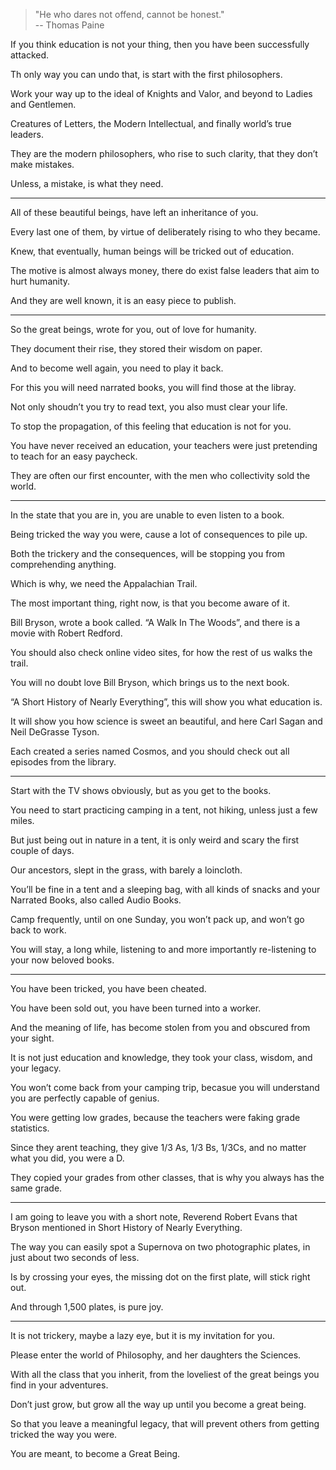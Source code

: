 > "He who dares not offend, cannot be honest."  
> -- Thomas Paine


If you think education is not your thing,
then you have been successfully attacked.

Th only way you can undo that,
is start with the first philosophers.

Work your way up to the ideal of Knights and Valor,
and beyond to Ladies and Gentlemen.

Creatures of Letters,
the Modern Intellectual, and finally world’s true leaders.

They are the modern philosophers,
who rise to such clarity, that they don’t make mistakes.

Unless, a mistake,
is what they need.

---

All of these beautiful beings,
have left an inheritance of you.

Every last one of them,
by virtue of deliberately rising to who they became.

Knew, that eventually,
human beings will be tricked out of education.

The motive is almost always money,
there do exist false leaders that aim to hurt humanity.

And they are well known,
it is an easy piece to publish.

---

So the great beings,
wrote for you, out of love for humanity.

They document their rise,
they stored their wisdom on paper.

And to become well again,
you need to play it back.

For this you will need narrated books,
you will find those at the libray.

Not only shoudn’t you try to read text,
you also must clear your life.

To stop the propagation,
of this feeling that education is not for you.

You have never received an education,
your teachers were just pretending to teach for an easy paycheck.

They are often our first encounter,
with the men who collectivity sold the world.

---

In the state that you are in,
you are unable to even listen to a book.

Being tricked the way you were,
cause a lot of consequences to pile up.

Both the trickery and the consequences,
will be stopping you from comprehending anything.

Which is why,
we need the Appalachian Trail.

The most important thing, right now,
is that you become aware of it.

Bill Bryson, wrote a book called.
“A Walk In The Woods”, and there is a movie with Robert Redford.

You should also check online video sites,
for how the rest of us walks the trail.

You will no doubt love Bill Bryson,
which brings us to the next book.

“A Short History of Nearly Everything”,
this will show you what education is.

It will show you how science is sweet an beautiful,
and here Carl Sagan and Neil DeGrasse Tyson.

Each created a series named Cosmos,
and you should check out all episodes from the library.

---

Start with the TV shows obviously,
but as you get to the books.

You need to start practicing camping in a tent,
not hiking, unless just a few miles.

But just being out in nature in a tent,
it is only weird and scary the first couple of days.

Our ancestors, slept in the grass,
with barely a loincloth.

You’ll be fine in a tent and a sleeping bag,
with all kinds of snacks and your Narrated Books, also called Audio Books.

Camp frequently, until on one Sunday,
you won’t pack up, and won’t go back to work.

You will stay, a long while,
listening to and more importantly re-listening to your now beloved books.

---

You have been tricked,
you have been cheated.

You have been sold out,
you have been turned into a worker.

And the meaning of life,
has become stolen from you and obscured from your sight.

It is not just education and knowledge,
they took your class, wisdom, and your legacy.

You won’t come back from your camping trip,
becasue you will understand you are perfectly capable of genius.

You were getting low grades,
because the teachers were faking grade statistics.

Since they arent teaching,
they give 1/3 As, 1/3 Bs, 1/3Cs, and no matter what you did, you were a D.

They copied your grades from other classes,
that is why you always has the same grade.

---

I am going to leave you with a short note,
Reverend Robert Evans that Bryson mentioned in Short History of Nearly Everything.

The way you can easily spot a Supernova on two photographic plates,
in just about two seconds of less.

Is by crossing your eyes, the missing dot on the first plate,
will stick right out.

And through 1,500 plates,
is pure joy.

---

It is not trickery, maybe a lazy eye,
but it is my invitation for you.

Please enter the world of Philosophy,
and her daughters the Sciences.

With all the class that you inherit,
from the loveliest of the great beings you find in your adventures.

Don’t just grow,
but grow all the way up until you become a great being.

So that you leave a meaningful legacy,
that will prevent others from getting tricked the way you were.

You are meant,
to become a Great Being.
